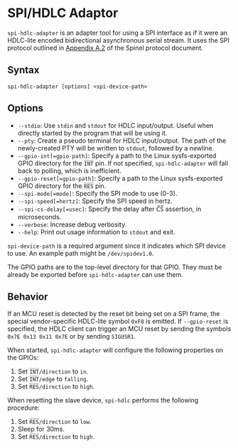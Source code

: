 SPI/HDLC Adaptor
================

`spi-hdlc-adapter` is an adapter tool for using a SPI interface as if
it were an HDLC-lite encoded bidirectional asynchronous serial stream.
It uses the SPI protocol outlined in [Appendix A.2][1] of the Spinel
protocol document.

[1]: https://goo.gl/gt18O4

## Syntax ##

    spi-hdlc-adapter [options] <spi-device-path>

## Options ##

*   `--stdio`: Use `stdin` and `stdout` for HDLC input/output. Useful
    when directly started by the program that will be using it.
*   `--pty`: Create a pseudo terminal for HDLC input/output. The path
    of the newly-created PTY will be written to `stdout`, followed by
    a newline.
*   `--gpio-int[=gpio-path]`: Specify a path to the Linux
    sysfs-exported GPIO directory for the `I̅N̅T̅` pin. If not
    specified, `spi-hdlc-adapter` will fall back to polling, which is
    inefficient.
*   `--gpio-reset[=gpio-path]`: Specify a path to the Linux
    sysfs-exported GPIO directory for the `R̅E̅S̅` pin.
*   `--spi-mode[=mode]`: Specify the SPI mode to use (0-3).
*   `--spi-speed[=hertz]`: Specify the SPI speed in hertz.
*   `--spi-cs-delay[=usec]`: Specify the delay after C̅S̅ assertion, in
    microseconds.
*   `--verbose`: Increase debug verbosity.
*   `--help`: Print out usage information to `stdout` and exit.

`spi-device-path` is a required argument since it indicates which SPI
device to use. An example path might be `/dev/spidev1.0`.

The GPIO paths are to the top-level directory for that GPIO. They must
be already be exported before `spi-hdlc-adapter` can use them.

## Behavior ##

If an MCU reset is detected by the reset bit being set on a SPI frame,
the special vendor-specific HDLC-lite symbol `0xF8` is emitted. If
`--gpio-reset` is specified, the HDLC client can trigger an MCU reset
by sending the symbols `0x7E 0x13 0x11 0x7E` or by sending `SIGUSR1`.

When started, `spi-hdlc-adapter` will configure the following
properties on the GPIOs:

1.  Set `I̅N̅T̅/direction` to `in`.
2.  Set `I̅N̅T̅/edge` to `falling`.
3.  Set `R̅E̅S̅/direction` to `high`.

When resetting the slave device, `spi-hdlc` performs the following
procedure:

1.  Set `R̅E̅S̅/direction` to `low`.
2.  Sleep for 30ms.
3.  Set `R̅E̅S̅/direction` to `high`.
